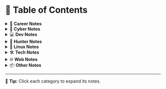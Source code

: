 # 📑 Table of Contents

<details>
<summary>💼 <strong>Career Notes</strong></summary>

- 🛡 [90 Day Cybersecurity](CareerNotes/90-day-cybersecurity.md)  
- 🌐 [90 Day WordPress](CareerNotes/90-day-wordpress.md)
</details>

<details>
<summary>🧠 <strong>Cyber Notes</strong></summary>

- 📄 [Sample Note](CyberNotes/samplenote.md)
</details>

<details>
<summary>💻 <strong>Dev Notes</strong></summary>

- ⚙️ [LAMP Setup](DevNotes/LAMP.md)  
- 🗃 [phpMyAdmin](DevNotes/phpMyAdmin.md)  
- 🔁 [WP Backup (Auto)](DevNotes/wp-backup-auto.md)  
- 📦 [WP Backup (Compressed)](DevNotes/wp-backup-compressed.md)  
- 💾 [WP Backup (Manual)](DevNotes/wp-backup.md)  
- 🧰 [WP Database CLI](DevNotes/wp-database-cli.md)  
- 🧮 [WP Database GUI](DevNotes/wp-database.md)  
- 🔄 [WP Restore](DevNotes/wp-restore.md)
</details>

<details>
<summary>🎯 <strong>Hunter Notes</strong></summary>

- 📄 [Sample Note](HunterNotes/samplenote.md)
</details>

<details>
<summary>🐧 <strong>Linux Notes</strong></summary>

- 📜 [paclist](LinuxNotes/paclist.md)
</details>

<details>
<summary>🛠 <strong>Tech Notes</strong></summary>

- 💡 [GitHub](TechNotes/GitHub.md)
</details>

<details>
<summary>🌐 <strong>Web Notes</strong></summary>

- 🔗 [Markdown Links](WebNotes/markdown-links.md)  
- 🖋 [Markdown Styling](WebNotes/markdown-styling.md)  
- 📘 [MKDocs](WebNotes/MKDocs.md)  
- 🔄 [Share Button](WebNotes/share-button.md)  
- 🗂 [Site Structure (Noted)](WebNotes/site-structure-noted.md)  
- 🏗 [Site Structure](WebNotes/site-structure.md)
</details>

<details>
<summary>📦 <strong>Other Notes</strong></summary>

- 📄 [Sample Note](OtherNotes/samplenote.md)
</details>

---

🧭 **Tip:** Click each category to expand its notes.
